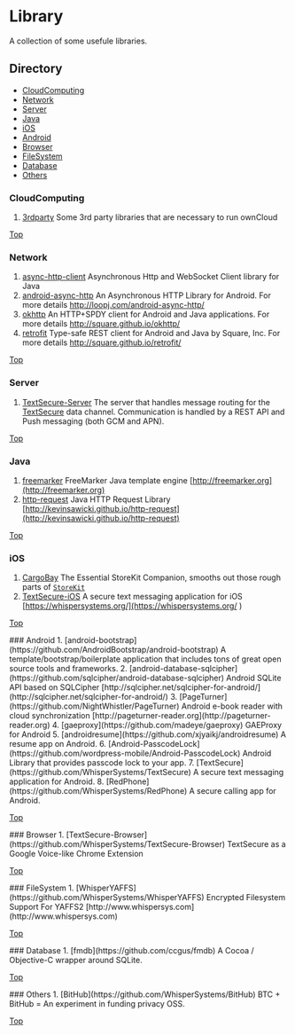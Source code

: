 Library
=======

A collection of some usefule libraries.

<a name="Top"></a>

## Directory
- [CloudComputing](#CloudComputing)  
- [Network](#Network)
- [Server](#Server)
- [Java](#Java)
- [iOS](#iOS)
- [Android](#Android)
- [Browser](#Browser)
- [FileSystem](#FileSystem)
- [Database](#Database)
- [Others](#Others)

<a name="CloudComputing"></a>
### CloudComputing
1. [3rdparty](https://github.com/ownCloud/3rdparty) Some 3rd party libraries that are necessary to run ownCloud  

[Top](#Top)

<a name="Network"></a>
### Network
1. [async-http-client](https://github.com/AsyncHttpClient/async-http-client) Asynchronous Http and WebSocket Client library for Java 
2. [android-async-http](https://github.com/loopj/android-async-http) An Asynchronous HTTP Library for Android. For more details http://loopj.com/android-async-http/ 
3. [okhttp](https://github.com/square/okhttp) An HTTP+SPDY client for Android and Java applications. For more details  http://square.github.io/okhttp/ 
4. [retrofit](https://github.com/square/retrofit) Type-safe REST client for Android and Java by Square, Inc. For more details http://square.github.io/retrofit/

[Top](#Top)

<a name="Server"></a>
### Server
1. [TextSecure-Server](https://github.com/WhisperSystems/TextSecure-Server) The server that handles message routing for the [TextSecure](https://github.com/whispersystems/TextSecure/) data channel. Communication is handled by a REST API and Push messaging (both GCM and APN).

[Top](#Top)

<a name="Java"></a>
### Java
1. [freemarker](https://github.com/freemarker/freemarker) FreeMarker Java template engine [http://freemarker.org](http://freemarker.org)
2. [http-request](https://github.com/kevinsawicki/http-request) Java HTTP Request Library [http://kevinsawicki.github.io/http-request](http://kevinsawicki.github.io/http-request)

[Top](#Top)

<a name="iOS"></a>
### iOS
1. [CargoBay](https://github.com/mattt/CargoBay) The Essential StoreKit Companion, smooths out those rough parts of [`StoreKit`](http://developer.apple.com/library/ios/#documentation/StoreKit/Reference/StoreKit_Collection/)
2. [TextSecure-iOS](https://github.com/WhisperSystems/TextSecure-iOS) A secure text messaging application for iOS [https://whispersystems.org/](https://whispersystems.org/ )

[Top](#Top)

<a name="Android"/>
### Android
1. [android-bootstrap](https://github.com/AndroidBootstrap/android-bootstrap) A template/bootstrap/boilerplate application that includes tons of great open source tools and frameworks.
2. [android-database-sqlcipher](https://github.com/sqlcipher/android-database-sqlcipher) Android SQLite API based on SQLCipher [http://sqlcipher.net/sqlcipher-for-android/](http://sqlcipher.net/sqlcipher-for-android/)
3. [PageTurner](https://github.com/NightWhistler/PageTurner) Android e-book reader with cloud synchronization [http://pageturner-reader.org](http://pageturner-reader.org)
4. [gaeproxy](https://github.com/madeye/gaeproxy) GAEProxy for Android
5. [androidresume](https://github.com/xjyaikj/androidresume) A resume app on Android.
6. [Android-PasscodeLock](https://github.com/wordpress-mobile/Android-PasscodeLock) Android Library that provides passcode lock to your app.
7. [TextSecure](https://github.com/WhisperSystems/TextSecure) A secure text messaging application for Android.
8. [RedPhone](https://github.com/WhisperSystems/RedPhone) A secure calling app for Android.  

[Top](#Top)

<a name="Browser"/>
### Browser
1. [TextSecure-Browser](https://github.com/WhisperSystems/TextSecure-Browser) TextSecure as a Google Voice-like Chrome Extension

[Top](#Top)

<a name="FileSystem"/>
### FileSystem
1. [WhisperYAFFS](https://github.com/WhisperSystems/WhisperYAFFS) Encrypted Filesystem Support For YAFFS2 [http://www.whispersys.com](http://www.whispersys.com)

[Top](#Top)

<a name="Database"/>
### Database
1. [fmdb](https://github.com/ccgus/fmdb) A Cocoa / Objective-C wrapper around SQLite.

[Top](#Top)

<a name="Others"/>
### Others
1. [BitHub](https://github.com/WhisperSystems/BitHub) BTC + BitHub = An experiment in funding privacy OSS.

[Top](#Top)
